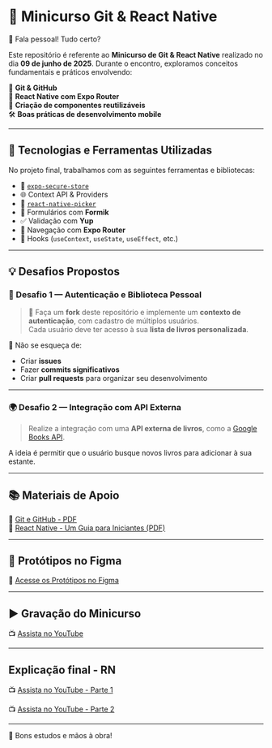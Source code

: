 # 🚀 Minicurso Git & React Native

👋 Fala pessoal! Tudo certo?

Este repositório é referente ao **Minicurso de Git & React Native** realizado no dia **09 de junho de 2025**. Durante o encontro, exploramos conceitos fundamentais e práticos envolvendo:

🧠 **Git & GitHub**  
📱 **React Native com Expo Router**  
🧩 **Criação de componentes reutilizáveis**  
🛠️ **Boas práticas de desenvolvimento mobile**

---

## 🧪 Tecnologias e Ferramentas Utilizadas

No projeto final, trabalhamos com as seguintes ferramentas e bibliotecas:

- 🔐 [`expo-secure-store`](https://docs.expo.dev/versions/latest/sdk/securestore/)
- 🌐 Context API & Providers
- 🔽 [`react-native-picker`](https://github.com/react-native-picker/picker)
- 🧾 Formulários com **Formik**
- ✅ Validação com **Yup**
- 🧭 Navegação com **Expo Router**
- 🔁 Hooks (`useContext`, `useState`, `useEffect`, etc.)

---

## 💡 Desafios Propostos

### 🏁 Desafio 1 — Autenticação e Biblioteca Pessoal

> 🔁 Faça um **fork** deste repositório e implemente um **contexto de autenticação**, com cadastro de múltiplos usuários.  
Cada usuário deve ter acesso à sua **lista de livros personalizada**.

📌 Não se esqueça de:
- Criar **issues**
- Fazer **commits significativos**
- Criar **pull requests** para organizar seu desenvolvimento

---

### 🌍 Desafio 2 — Integração com API Externa

> Realize a integração com uma **API externa de livros**, como a [Google Books API](https://developers.google.com/books).

A ideia é permitir que o usuário busque novos livros para adicionar à sua estante.

---

## 📚 Materiais de Apoio

📄 [Git e GitHub - PDF](https://github.com/user-attachments/files/20696329/Git-and-GitHub.pdf)  
📄 [React Native - Um Guia para Iniciantes (PDF)](https://github.com/user-attachments/files/20696344/React-Native-Um-Guia-para-Iniciante.pdf)

---

## 🎨 Protótipos no Figma

🎨 [Acesse os Protótipos no Figma](https://www.figma.com/design/mQK5bOWek8ncvE6ySbqtgY/Estante-Pessoal?node-id=40-94&t=RaiHAyWECreW8U0Z-1)

---

## ▶️ Gravação do Minicurso

📺 [Assista no YouTube](https://www.youtube.com/live/s8hChIkaBdU)

---

## Explicação final - RN

📺 [Assista no YouTube - Parte 1](https://youtu.be/FP2FBX0sti4)

📺 [Assista no YouTube - Parte 2](https://youtu.be/eu9KGkZNrqU)

---
🚧 Bons estudos e mãos à obra!
